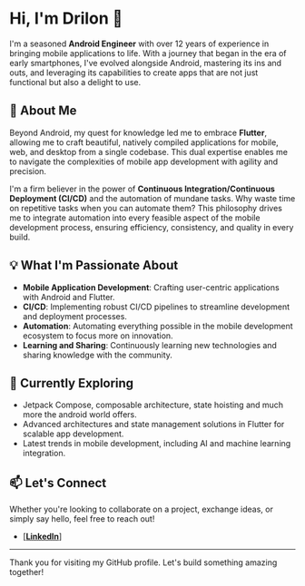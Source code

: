 # Hi, I'm Drilon 👋

I'm a seasoned **Android Engineer** with over 12 years of experience in bringing mobile applications to life. With a journey that began in the era of early smartphones, I've evolved alongside Android, mastering its ins and outs, and leveraging its capabilities to create apps that are not just functional but also a delight to use.

## 🚀 About Me

Beyond Android, my quest for knowledge led me to embrace **Flutter**, allowing me to craft beautiful, natively compiled applications for mobile, web, and desktop from a single codebase. This dual expertise enables me to navigate the complexities of mobile app development with agility and precision.

I'm a firm believer in the power of **Continuous Integration/Continuous Deployment (CI/CD)** and the automation of mundane tasks. Why waste time on repetitive tasks when you can automate them? This philosophy drives me to integrate automation into every feasible aspect of the mobile development process, ensuring efficiency, consistency, and quality in every build.

## 💡 What I'm Passionate About

- **Mobile Application Development**: Crafting user-centric applications with Android and Flutter.
- **CI/CD**: Implementing robust CI/CD pipelines to streamline development and deployment processes.
- **Automation**: Automating everything possible in the mobile development ecosystem to focus more on innovation.
- **Learning and Sharing**: Continuously learning new technologies and sharing knowledge with the community.

## 🌱 Currently Exploring

- Jetpack Compose, composable architecture, state hoisting and much more the android world offers.
- Advanced architectures and state management solutions in Flutter for scalable app development.
- Latest trends in mobile development, including AI and machine learning integration.

## 📫 Let's Connect

Whether you're looking to collaborate on a project, exchange ideas, or simply say hello, feel free to reach out!

- [[**LinkedIn**]](https://www.linkedin.com/in/drilonrecica/)

---

Thank you for visiting my GitHub profile. Let's build something amazing together!
